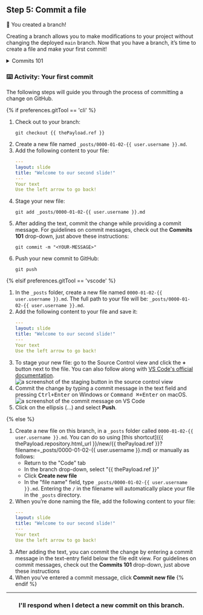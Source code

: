 ## Step 5: Commit a file

:tada: You created a branch!

Creating a branch allows you to make modifications to your project without changing the deployed `main` branch. Now that you have a branch, it’s time to create a file and make your first commit!

<details><summary>Commits 101</summary>

## Commits 101

When you’re finished creating or making changes to a file on GitHub, scroll to the bottom of the page. Then find the "Commit new file" section.

In the first field, type a commit message. The commit message should briefly tell contributors about the changes you are introducing to the file.

### Rules to live by for commit messages:

- Don’t end your commit message with a period.
- Keep your commit messages to 50 characters or less. Add extra detail in the extended description window if necessary. This is located just below the subject line.
- Use active voice. For example, "add" instead of "added" and "merge" instead of "merged".
- Think of your commit as expressing intent to introduce a change.

<hr>
</details>

### :keyboard: Activity: Your first commit

The following steps will guide you through the process of committing a change on GitHub.

{% if preferences.gitTool == 'cli' %}
1. Check out to your branch:
      ```shell
      git checkout {{ thePayload.ref }}
      ```
1. Create a new file named `_posts/0000-01-02-{{ user.username }}.md`.
1. Add the following content to your file:
      ```yaml 
      ---
      layout: slide
      title: "Welcome to our second slide!"
      ---
      Your text
      Use the left arrow to go back!
      ```
1. Stage your new file:
      ```shell
      git add _posts/0000-01-02-{{ user.username }}.md
      ```
1. After adding the text, commit the change while providing a commit message. For guidelines on commit messages, check out the **Commits 101** drop-down, just above these instructions:
      ```shell
      git commit -m "<YOUR-MESSAGE>"
      ```
1. Push your new commit to GitHub:
      ```shell
      git push
      ```

{% elsif preferences.gitTool == 'vscode' %}
1. In the `_posts` folder, create a new file named `0000-01-02-{{ user.username }}.md`. The full path to your file will be: `_posts/0000-01-02-{{ user.username }}.md`.
1. Add the following content to your file and save it:
      ```yaml 
      ---
      layout: slide
      title: "Welcome to our second slide!"
      ---
      Your text
      Use the left arrow to go back!
      ```
1. To stage your new file: go to the Source Control view and click the **+** button next to the file. You can also follow along with [VS Code's official documentation](https://code.visualstudio.com/docs/editor/versioncontrol#_commit).
      ![a screenshot of the staging button in the source control view](https://user-images.githubusercontent.com/16547949/53641057-d5b8d100-3bfb-11e9-9b69-53b0661cd5cd.png)
1. Commit the change by typing a commit message in the text field and pressing <kbd>Ctrl+Enter</kbd> on Windows or <kbd>Command ⌘+Enter</kbd> on macOS.
      ![a screenshot of the commit message on VS Code](https://user-images.githubusercontent.com/16547949/53641276-698a9d00-3bfc-11e9-9b3d-01680fd01d7c.png)
1. Click on the ellipsis (...) and select **Push**.

{% else %}
1. Create a new file on this branch, in a `_posts` folder called `0000-01-02-{{ user.username }}.md`. You can do so using [this shortcut]({{ thePayload.repository.html_url }}/new/{{ thePayload.ref }}?filename=_posts/0000-01-02-{{ user.username }}.md) or manually as follows:
      - Return to the "Code" tab
      - In the branch drop-down, select "{{ thePayload.ref }}"
      - Click **Create new file**
      - In the "file name" field, type `_posts/0000-01-02-{{ user.username }}.md`. Entering the `/` in the filename will automatically place your file in the `_posts` directory.
1. When you’re done naming the file, add the following content to your file:
      ```yaml
      ---
      layout: slide
      title: "Welcome to our second slide!"
      ---
      Your text
      Use the left arrow to go back!
      ```
1. After adding the text, you can commit the change by entering a commit message in the text-entry field below the file edit view. For guidelines on commit messages, check out the **Commits 101** drop-down, just above these instructions
1. When you’ve entered a commit message, click **Commit new file**
{% endif %}
<hr>
<h3 align="center">I'll respond when I detect a new commit on this branch.</h3>
